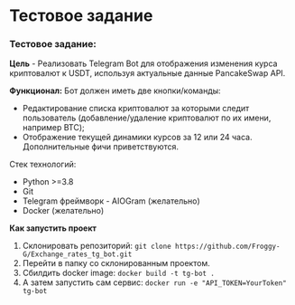 # Тестовое задание
### Тестовое задание:
**Цель** - Реализовать Telegram Bot для отображения изменения курса криптовалют к USDT,
используя актуальные данные PancakeSwap API.

**Функционал:**
Бот должен иметь две кнопки/команды:
- Редактирование списка криптовалют за которыми следит пользователь
(добавление/удаление криптовалют по их имени, например BTC);
- Отображение текущей динамики курсов за 12 или 24 часа.
Дополнительные фичи приветствуются.

Стек технологий:
- Python >=3.8
- Git
- Telegram фреймворк - AIOGram (желательно)
- Docker (желательно)

**Как запустить проект**

1. Склонировать репозиторий:
`git clone https://github.com/Froggy-G/Exchange_rates_tg_bot.git`
2. Перейти в папку со склонированным проектом.
3. Сбилдить docker image:
`docker build -t tg-bot .`
4. А затем запустить сам сервис:
`docker run -e "API_TOKEN=YourToken" tg-bot`
